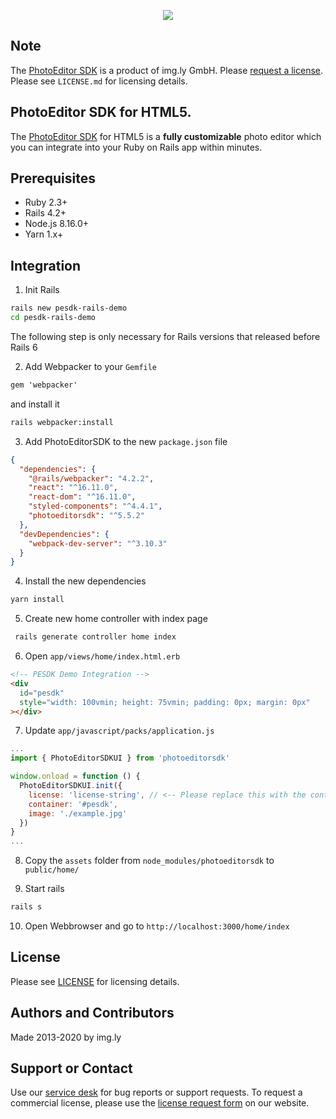 <p align="center">
  <img src="http://static.photoeditorsdk.com/logo.png" />
</p>

## Note

The [PhotoEditor SDK](https://www.photoeditorsdk.com/?utm_campaign=Projects&utm_source=Github&utm_medium=Side_Projects&utm_content=Rails-Demo) is a product of img.ly GmbH.
Please [request a license](https://account.photoeditorsdk.com/pricing?utm_campaign=Projects&utm_source=Github&utm_medium=Side_Projects&utm_content=Rails-Demo). Please see `LICENSE.md` for licensing details.

## PhotoEditor SDK for HTML5.

The [PhotoEditor SDK](https://www.photoeditorsdk.com/?utm_campaign=Projects&utm_source=Github&utm_medium=Side_Projects&utm_content=Rails-Demo) for HTML5 is a **fully customizable** photo editor which you can integrate into your Ruby on Rails app within minutes.

## Prerequisites

- Ruby 2.3+
- Rails 4.2+
- Node.js 8.16.0+
- Yarn 1.x+

## Integration

1. Init Rails

```bash
rails new pesdk-rails-demo
cd pesdk-rails-demo
```

The following step is only necessary for Rails versions that released before Rails 6

2. Add Webpacker to your `Gemfile`

```html
gem 'webpacker'
```

and install it

```bash
rails webpacker:install
```

3. Add PhotoEditorSDK to the new `package.json` file

```json
{
  "dependencies": {
    "@rails/webpacker": "4.2.2",
    "react": "^16.11.0",
    "react-dom": "^16.11.0",
    "styled-components": "^4.4.1",
    "photoeditorsdk": "^5.5.2"
  },
  "devDependencies": {
    "webpack-dev-server": "^3.10.3"
  }
}
```

4. Install the new dependencies

```bash
yarn install
```

5. Create new home controller with index page

```bash
 rails generate controller home index
```

6. Open `app/views/home/index.html.erb`

```html
<!-- PESDK Demo Integration -->
<div
  id="pesdk"
  style="width: 100vmin; height: 75vmin; padding: 0px; margin: 0px"
></div>
```

7. Update `app/javascript/packs/application.js`

```javascript
...
import { PhotoEditorSDKUI } from 'photoeditorsdk'

window.onload = function () {
  PhotoEditorSDKUI.init({
    license: 'license-string', // <-- Please replace this with the content of your license file. The JSON-object must be in string format.
    container: '#pesdk',
    image: './example.jpg'
  })
}
...
```

8. Copy the `assets` folder from `node_modules/photoeditorsdk` to `public/home/`

9. Start rails

```bash
rails s
```

10. Open Webbrowser and go to `http://localhost:3000/home/index`

## License

Please see [LICENSE](https://github.com/imgly/pesdk-html5-rails/blob/master/LICENSE.md) for licensing details.

## Authors and Contributors

Made 2013-2020 by img.ly

## Support or Contact

Use our [service desk](http://support.photoeditorsdk.com) for bug reports or support requests. To request a commercial license, please use the [license request form](https://account.photoeditorsdk.com/pricing?utm_campaign=Projects&utm_source=Github&utm_medium=Side_Projects&utm_content=Rails-Demo) on our website.
````
